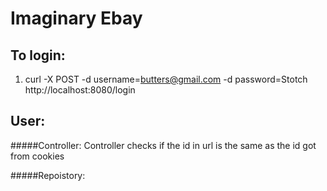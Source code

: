 Imaginary Ebay 
===


To login:
----------
1. curl -X POST -d username=butters@gmail.com -d password=Stotch http://localhost:8080/login 





User:
-----
#####Controller:
Controller checks if the id in url is the same as the id got from cookies
	
#####Repoistory:

	
	

